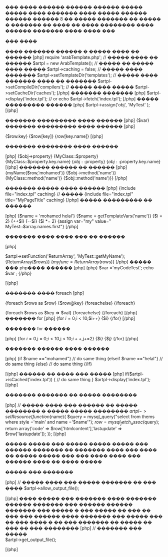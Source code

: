 ��� ���� ������ ������
������ ����� ����� ���� �������
���� ����� ������ ������ ������ 8 �� ����� ������� �� ����� � ������� �� ���� �� ���� ��������  ���� ������ ������� ���� ���� ���

��� ���� 

���� ������� ������ � ����� ���� �� ������
[php]
require 'arabTemplate.php';
// ����� ���� �� ������
$artpl = new ArabTemplate();
// ����� �� ����� ���� �����
$artpl->caching = false;
// ����� ���� �������
$artpl->setTemplateDir('templates');
// ����� ���� ������� ���� �� �������
$artpl->setCompileDir('compilers');
// ����� ���� �����
$artpl->setCacheDir('caches');
[/php]
������� �������
[php]
$artpl->display('index.tpl');
// or 
echo $artpl->fetch('index.tpl');
[/php]
����� ��������� ������
[php]
$artpl->assign('obj', 'MyTest' );
[/php]

������� ��������� ���� ������
[php]
{$var}
������� ��������� ���� ������
[php]

{$row.key}
{$row[key]}
{$row[$key.name]}
[/php]

������� �������� ���� ������

[php]
{$obj->property}
{MyClass::$property}
{MyClass::$property.key.name}
{$obj::$property}
{$obj::$property.key.name}
[/php]
������� ������ �� ������
[php]
{myName($row,'mohamed')}
{$obj->method('name')}
{MyClass::method('name')}
{$obj::method('name')}}
[/php]

������� ����� ���� ������
[php]
{include file="index.tpl" caching}
// �����
{include file="index.tpl" title="MyPageTitle" caching}
[/php]
����� ��������� �� ������

[php]
{$name = 'mohamed helal'}
{$name = getTemplateVars('name')}
{$i = 2}
{++$i}
{--$i}
{$i *= 2}
{assign var="my" value=" MyTest::$array.names.first"}
[/php]

������� ���� ���� ���  �� ������

[php]

$artpl->setFunction('ReturnArray', 'MyTest::getMyName');
{ReturnArray($rows)}
{$myfunc = ReturnArray($rows)}
[/php]
����� ��� php���� ������
[php]
{php}
	$var ='myCodeTest';
	echo $var ;
{/php}

[/php]

		
������� ���� foreach
[php]

{foreach $rows as $row}
	{$row@key}
   {foreachelse}
{/foreach}

{foreach $rows as $key => $val}
   {foreachelse}
{/foreach}
[/php]
������� for
[php]
	{for $i = 0;$i < 10;$i++}
		{$i}
	{/for}
[/php]

������� for ������

[php]
	{for $i = 0,$j = 0;$i < 10,$j < 10;$i++,$j+=2}
		{$i}
		{$j}
	{/for}
[/php]

������� ������ ���� ������

[php]
{if $name =="mohamed"}
// do same thing
{elseif $name =="helal"}
// do same thing
{else}
// do same thing
{/if}

[/php]
������ �� ���� ��� �����
[php]
	if($artpl->isCached('index.tpl'))
	{
		// do same thing
	}
	$artpl->display('index.tpl');
[/php]


�������  ������� �� ����� ��������


[php]
// ����� ���� ��� ������ �� ����� �������� � ����� ����� ��������
$artpl->setResource(function($name){
	$query = mysql_query("select from thems where style ='main' and name ='$name'");
	$row = mysql_fetch_assoc($query);
	return array('code' => $row['htmlcontent'],'lastupdate' => $row['lastupdate']);
});
[/php]

����� ����� ��� ����� ����� ����� ��� ������ ������� �� �������
���� ��� ���� �� ����� ����� ��� ��� ���� ���� ��� ������  ����  �� ���� �����




����� ��� �������

[php]
// ����� ���� ��� ����� ������� �� ��� ����
$artpl->allow_output_file();

[/php]
���� ����� ��� ������� ���� ������� ������ �������
��� ������ ������ ������� ��� ����� � ��� ����� �� ��� 
�� ��� ��� ������ ���� ������� ��� �����  ��� �� ��� ����  � �� ��� ������� �� ����� �� ��� �� ��� ��������
[php]
// ������� ��� �����  
$artpl->get_output_file();

[/php]










